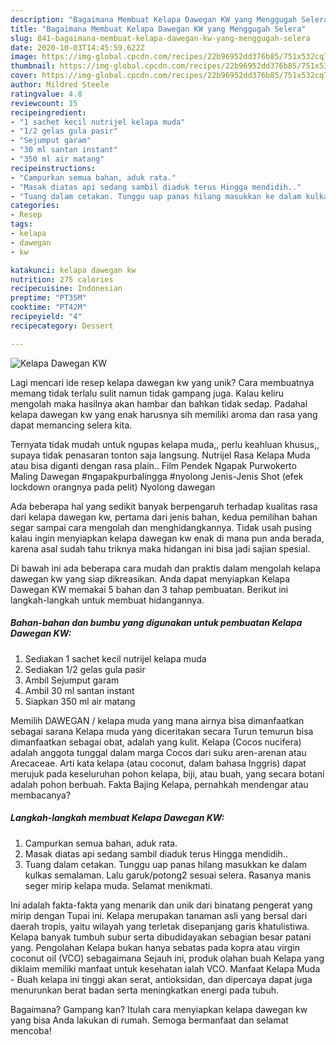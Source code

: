 ```yaml
---
description: "Bagaimana Membuat Kelapa Dawegan KW yang Menggugah Selera"
title: "Bagaimana Membuat Kelapa Dawegan KW yang Menggugah Selera"
slug: 841-bagaimana-membuat-kelapa-dawegan-kw-yang-menggugah-selera
date: 2020-10-03T14:45:59.622Z
image: https://img-global.cpcdn.com/recipes/22b96952dd376b85/751x532cq70/kelapa-dawegan-kw-foto-resep-utama.jpg
thumbnail: https://img-global.cpcdn.com/recipes/22b96952dd376b85/751x532cq70/kelapa-dawegan-kw-foto-resep-utama.jpg
cover: https://img-global.cpcdn.com/recipes/22b96952dd376b85/751x532cq70/kelapa-dawegan-kw-foto-resep-utama.jpg
author: Mildred Steele
ratingvalue: 4.8
reviewcount: 15
recipeingredient:
- "1 sachet kecil nutrijel kelapa muda"
- "1/2 gelas gula pasir"
- "Sejumput garam"
- "30 ml santan instant"
- "350 ml air matang"
recipeinstructions:
- "Campurkan semua bahan, aduk rata."
- "Masak diatas api sedang sambil diaduk terus Hingga mendidih.."
- "Tuang dalam cetakan. Tunggu uap panas hilang masukkan ke dalam kulkas semalaman. Lalu garuk/potong2 sesuai selera. Rasanya manis seger mirip kelapa muda. Selamat menikmati."
categories:
- Resep
tags:
- kelapa
- dawegan
- kw

katakunci: kelapa dawegan kw 
nutrition: 275 calories
recipecuisine: Indonesian
preptime: "PT35M"
cooktime: "PT42M"
recipeyield: "4"
recipecategory: Dessert

---
```



![Kelapa Dawegan KW](https://img-global.cpcdn.com/recipes/22b96952dd376b85/751x532cq70/kelapa-dawegan-kw-foto-resep-utama.jpg)

Lagi mencari ide resep kelapa dawegan kw yang unik? Cara membuatnya memang tidak terlalu sulit namun tidak gampang juga. Kalau keliru mengolah maka hasilnya akan hambar dan bahkan tidak sedap. Padahal kelapa dawegan kw yang enak harusnya sih memiliki aroma dan rasa yang dapat memancing selera kita.

Ternyata tidak mudah untuk ngupas kelapa muda,, perlu keahluan khusus,, supaya tidak penasaran tonton saja langsung. Nutrijel Rasa Kelapa Muda atau bisa diganti dengan rasa plain.. Film Pendek Ngapak Purwokerto Maling Dawegan #ngapakpurbalingga #nyolong Jenis-Jenis Shot (efek lockdown orangnya pada pelit) Nyolong dawegan

Ada beberapa hal yang sedikit banyak berpengaruh terhadap kualitas rasa dari kelapa dawegan kw, pertama dari jenis bahan, kedua pemilihan bahan segar sampai cara mengolah dan menghidangkannya. Tidak usah pusing kalau ingin menyiapkan kelapa dawegan kw enak di mana pun anda berada, karena asal sudah tahu triknya maka hidangan ini bisa jadi sajian spesial.


Di bawah ini ada beberapa cara mudah dan praktis dalam mengolah kelapa dawegan kw yang siap dikreasikan. Anda dapat menyiapkan Kelapa Dawegan KW memakai 5 bahan dan 3 tahap pembuatan. Berikut ini langkah-langkah untuk membuat hidangannya.

<!--inarticleads1-->

##### Bahan-bahan dan bumbu yang digunakan untuk pembuatan Kelapa Dawegan KW:

1. Sediakan 1 sachet kecil nutrijel kelapa muda
1. Sediakan 1/2 gelas gula pasir
1. Ambil Sejumput garam
1. Ambil 30 ml santan instant
1. Siapkan 350 ml air matang


Memilih DAWEGAN / kelapa muda yang mana airnya bisa dimanfaatkan sebagai sarana Kelapa muda yang diceritakan secara Turun temurun bisa dimanfaatkan sebagai obat, adalah yang kulit. Kelapa (Cocos nucifera) adalah anggota tunggal dalam marga Cocos dari suku aren-arenan atau Arecaceae. Arti kata kelapa (atau coconut, dalam bahasa Inggris) dapat merujuk pada keseluruhan pohon kelapa, biji, atau buah, yang secara botani adalah pohon berbuah. Fakta Bajing Kelapa, pernahkah mendengar atau membacanya? 

<!--inarticleads2-->

##### Langkah-langkah membuat Kelapa Dawegan KW:

1. Campurkan semua bahan, aduk rata.
1. Masak diatas api sedang sambil diaduk terus Hingga mendidih..
1. Tuang dalam cetakan. Tunggu uap panas hilang masukkan ke dalam kulkas semalaman. Lalu garuk/potong2 sesuai selera. Rasanya manis seger mirip kelapa muda. Selamat menikmati.


Ini adalah fakta-fakta yang menarik dan unik dari binatang pengerat yang mirip dengan Tupai ini. Kelapa merupakan tanaman asli yang bersal dari daerah tropis, yaitu wilayah yang terletak disepanjang garis khatulistiwa. Kelapa banyak tumbuh subur serta dibudidayakan sebagian besar patani yang. Pengolahan Kelapa bukan hanya sebatas pada kopra atau virgin coconut oil (VCO) sebagaimana Sejauh ini, produk olahan buah Kelapa yang diklaim memiliki manfaat untuk kesehatan ialah VCO. Manfaat Kelapa Muda - Buah kelapa ini tinggi akan serat, antioksidan, dan dipercaya dapat juga menurunkan berat badan serta meningkatkan energi pada tubuh. 

Bagaimana? Gampang kan? Itulah cara menyiapkan kelapa dawegan kw yang bisa Anda lakukan di rumah. Semoga bermanfaat dan selamat mencoba!
